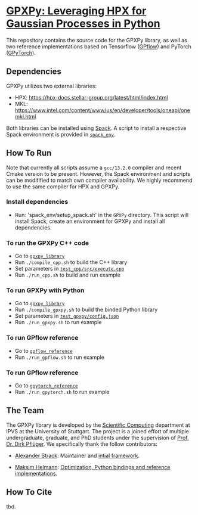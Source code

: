 # [GPXPy: Leveraging HPX for Gaussian Processes in Python]()

This repository contains the source code for the GPXPy library, as well as two reference implementations based on Tensorflow ([GPflow](https://github.com/GPflow/GPflow)) and PyTorch ([GPyTorch](https://github.com/cornellius-gp/gpytorch)).

## Dependencies

GPXPy utilizes two external libraries:
- HPX: https://hpx-docs.stellar-group.org/latest/html/index.html
- MKL: https://www.intel.com/content/www/us/en/developer/tools/oneapi/onemkl.html

Both libraries can be installed using [Spack](https://github.com/spack/spack). A script to install a respective Spack environment is provided in [`spack_env`](spack_env).

## How To Run

Note that currently all scripts assume a `gcc/13.2.0` compiler and recent Cmake version to be present. However, the Spack environment and scripts can be modifified to match own compiler availability.
We highly recommend to use the same compiler for HPX and GPXPy.

### Install dependencies

- Run: 'spack_env/setup_spack.sh' in the `GPXPy` directory. This script will install Spack, create an environment for GPXPy and install all dependencies.

### To run the GPXPy C++ code

- Go to [`gpxpy_library`](gpxpy_library/)
- Run `./compile_cpp.sh` to build the C++ library
- Set parameters in [`test_cpp/src/execute.cpp`](gpxpy_library/test_cpp/src/execute.cpp)
- Run `./run_cpp.sh` to build and run example

### To run GPXPy with Python

- Go to [`gpxpy_library`](gpxpy_library/)
- Run `./compile_gpxpy.sh` to build the binded Python library
- Set parameters in [`test_gpxpy/config.json`](gpxpy_library/test_gpxpy/config.json)
- Run `./run_gpxpy.sh` to run example

### To run GPflow reference

- Go to [`gpflow_reference`](gpflow_reference/)
- Run `./run_gpflow.sh` to run example

### To run GPflow reference

- Go to [`gpytorch_reference`](gpytorch_reference/)
- Run `./run_gpytorch.sh` to run example

## The Team

The GPXPy library is developed by the [Scientific Computing](https://www.ipvs.uni-stuttgart.de/departments/sc/) department at IPVS at the University of Stuttgart. The project is a joined effort of multiple undergraduate, graduate, and PhD students under the supervision of [Prof. Dr. Dirk Pflüger](https://www.f05.uni-stuttgart.de/en/faculty/contactpersons/Pflueger-00005/).
We specifically thank the follow contributors:

- [Alexander Strack](https://www.ipvs.uni-stuttgart.de/de/institut/team/Strack-00001/): Maintainer and [intial framework](https://doi.org/10.1007/978-3-031-32316-4_5).

- [Maksim Helmann](https://de.linkedin.com/in/maksim-helmann-60b8701b1): [Optimization, Python bindings and reference implementations](tbd.).

## How To Cite

tbd.
